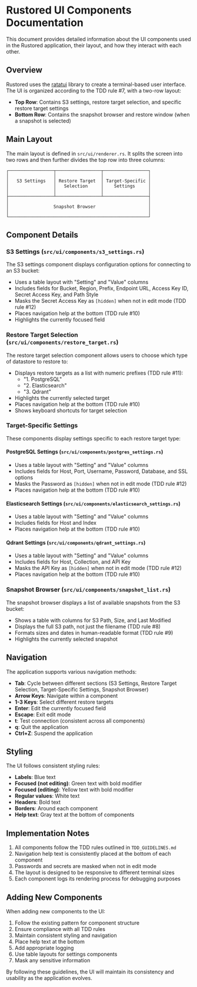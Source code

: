 # Rustored UI Components Documentation

This document provides detailed information about the UI components used in the Rustored application, their layout, and how they interact with each other.

## Overview

Rustored uses the [ratatui](https://github.com/ratatui-org/ratatui) library to create a terminal-based user interface. The UI is organized according to the TDD rule #7, with a two-row layout:

- **Top Row**: Contains S3 settings, restore target selection, and specific restore target settings
- **Bottom Row**: Contains the snapshot browser and restore window (when a snapshot is selected)

## Main Layout

The main layout is defined in `src/ui/renderer.rs`. It splits the screen into two rows and then further divides the top row into three columns:

```
┌─────────────────┬─────────────────┬─────────────────┐
│                 │                 │                 │
│   S3 Settings   │ Restore Target  │ Target-Specific │
│                 │   Selection     │    Settings     │
│                 │                 │                 │
├─────────────────┴─────────────────┴─────────────────┤
│                                                     │
│                 Snapshot Browser                    │
│                                                     │
└─────────────────────────────────────────────────────┘
```

## Component Details

### S3 Settings (`src/ui/components/s3_settings.rs`)

The S3 settings component displays configuration options for connecting to an S3 bucket:

- Uses a table layout with "Setting" and "Value" columns
- Includes fields for Bucket, Region, Prefix, Endpoint URL, Access Key ID, Secret Access Key, and Path Style
- Masks the Secret Access Key as `[hidden]` when not in edit mode (TDD rule #12)
- Places navigation help at the bottom (TDD rule #10)
- Highlights the currently focused field

### Restore Target Selection (`src/ui/components/restore_target.rs`)

The restore target selection component allows users to choose which type of datastore to restore to:

- Displays restore targets as a list with numeric prefixes (TDD rule #11):
  - "1. PostgreSQL"
  - "2. Elasticsearch"
  - "3. Qdrant"
- Highlights the currently selected target
- Places navigation help at the bottom (TDD rule #10)
- Shows keyboard shortcuts for target selection

### Target-Specific Settings

These components display settings specific to each restore target type:

#### PostgreSQL Settings (`src/ui/components/postgres_settings.rs`)

- Uses a table layout with "Setting" and "Value" columns
- Includes fields for Host, Port, Username, Password, Database, and SSL options
- Masks the Password as `[hidden]` when not in edit mode (TDD rule #12)
- Places navigation help at the bottom (TDD rule #10)

#### Elasticsearch Settings (`src/ui/components/elasticsearch_settings.rs`)

- Uses a table layout with "Setting" and "Value" columns
- Includes fields for Host and Index
- Places navigation help at the bottom (TDD rule #10)

#### Qdrant Settings (`src/ui/components/qdrant_settings.rs`)

- Uses a table layout with "Setting" and "Value" columns
- Includes fields for Host, Collection, and API Key
- Masks the API Key as `[hidden]` when not in edit mode (TDD rule #12)
- Places navigation help at the bottom (TDD rule #10)

### Snapshot Browser (`src/ui/components/snapshot_list.rs`)

The snapshot browser displays a list of available snapshots from the S3 bucket:

- Shows a table with columns for S3 Path, Size, and Last Modified
- Displays the full S3 path, not just the filename (TDD rule #8)
- Formats sizes and dates in human-readable format (TDD rule #9)
- Highlights the currently selected snapshot

## Navigation

The application supports various navigation methods:

- **Tab**: Cycle between different sections (S3 Settings, Restore Target Selection, Target-Specific Settings, Snapshot Browser)
- **Arrow Keys**: Navigate within a component
- **1-3 Keys**: Select different restore targets
- **Enter**: Edit the currently focused field
- **Escape**: Exit edit mode
- **t**: Test connection (consistent across all components)
- **q**: Quit the application
- **Ctrl+Z**: Suspend the application

## Styling

The UI follows consistent styling rules:

- **Labels**: Blue text
- **Focused (not editing)**: Green text with bold modifier
- **Focused (editing)**: Yellow text with bold modifier
- **Regular values**: White text
- **Headers**: Bold text
- **Borders**: Around each component
- **Help text**: Gray text at the bottom of components

## Implementation Notes

1. All components follow the TDD rules outlined in `TDD_GUIDELINES.md`
2. Navigation help text is consistently placed at the bottom of each component
3. Passwords and secrets are masked when not in edit mode
4. The layout is designed to be responsive to different terminal sizes
5. Each component logs its rendering process for debugging purposes

## Adding New Components

When adding new components to the UI:

1. Follow the existing pattern for component structure
2. Ensure compliance with all TDD rules
3. Maintain consistent styling and navigation
4. Place help text at the bottom
5. Add appropriate logging
6. Use table layouts for settings components
7. Mask any sensitive information

By following these guidelines, the UI will maintain its consistency and usability as the application evolves.
